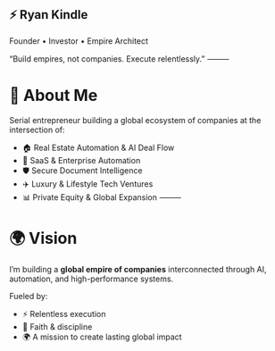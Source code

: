 ## ⚡ Ryan Kindle

Founder • Investor • Empire Architect

“Build empires, not companies. Execute relentlessly.”
⸻
# 🚀 About Me

Serial entrepreneur building a global ecosystem of companies at the intersection of:

- 🏠 Real Estate Automation & AI Deal Flow  
- 🤖 SaaS & Enterprise Automation  
- 🛡️ Secure Document Intelligence  
- ✈️ Luxury & Lifestyle Tech Ventures  
- 📊 Private Equity & Global Expansion
⸻
# 🌍 Vision  
I’m building a **global empire of companies** interconnected through AI, automation, and high-performance systems.  

Fueled by:  
- ⚡ Relentless execution  
- 🙏 Faith & discipline  
- 🌍 A mission to create lasting global impact
